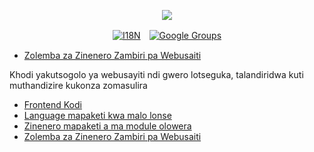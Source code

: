 <p align="center"><a href="https://wac.tax"><img src="https://cdn.jsdelivr.net/gh/wactax/img/logo.svg"/></a></p><p align="center"><a href="https://github.com/wactax/wac.tax/blob/main/doc/README.md#readme"><img alt="I18N" src="https://cdn.jsdelivr.net/gh/wactax/img/t.svg"/></a>　<a href="https://groups.google.com/u/2/g/wactax"><img alt="Google Groups" src="https://cdn.jsdelivr.net/gh/wactax/img/g-groups.svg"/></a></p>

* [Zolemba za Zinenero Zambiri pa Webusaiti](https://github.com/xxai-doc)

Khodi yakutsogolo ya webusayiti ndi gwero lotseguka, talandiridwa kuti muthandizire kukonza zomasulira

* [Frontend Kodi](https://github.com/xxai-art/web)
* [Language mapaketi kwa malo lonse](https://github.com/xxai-art/web/tree/main/i18n)
* [Zinenero mapaketi a ma module olowera](https://github.com/wacpkg/user/tree/main/ui.i18n)
* [Zolemba za Zinenero Zambiri pa Webusaiti](https://github.com/xxai-doc)
